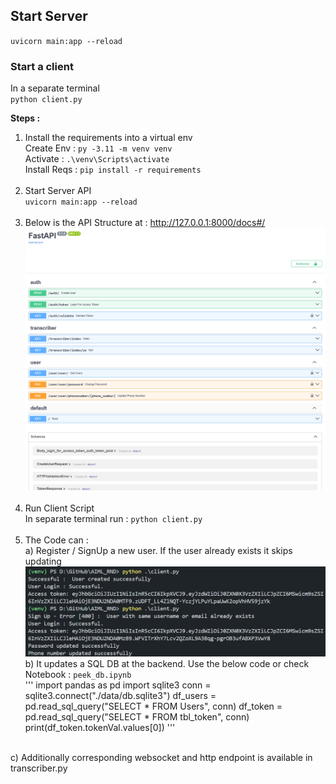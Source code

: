 
## Start Server
`uvicorn main:app --reload` <br>

### Start a client
In a separate terminal <br>
`python client.py`


<b>Steps :</b> <br>
1. Install the requirements into a virtual env <br>
Create Env : `py -3.11 -m venv venv` <br>
Activate : `.\venv\Scripts\activate` <br>
Install Reqs : `pip install -r requirements` <br><br>
2. Start Server API <br>
`uvicorn main:app --reload` <br><br>
3. Below is the API Structure at : http://127.0.0.1:8000/docs#/ <br>
![FastAPI Doc](./data/apidoc_snap.png) <br><br>
4. Run Client Script <br>
In separate terminal run : `python client.py`<br><br>
5. The Code can : <br>
a) Register / SignUp a new user. If the user already exists it skips updating <br>
![Client Run - Terminal](./data/client_terminal.png) <br>
b) It updates a SQL DB at the backend. Use the below code or check Notebook : `peek_db.ipynb` <br>
'''
import pandas as pd
import sqlite3
conn = sqlite3.connect("./data/db.sqlite3")
df_users = pd.read_sql_query("SELECT * FROM Users", conn)
df_token = pd.read_sql_query("SELECT * FROM tbl_token", conn)
print(df_token.tokenVal.values[0])
'''
<br>
c) Additionally corresponding websocket and http endpoint is available in transcriber.py